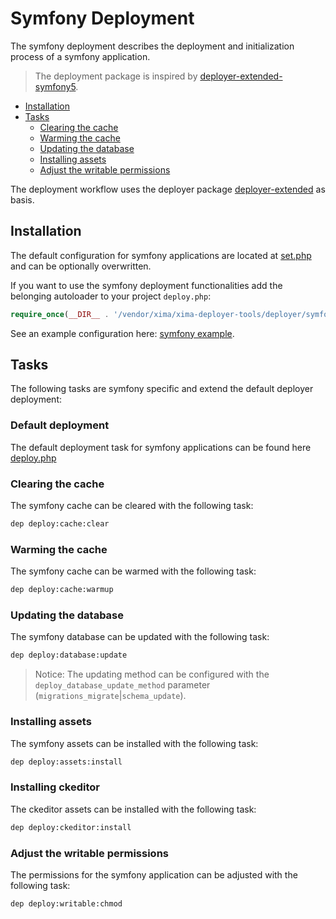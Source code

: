 # Symfony Deployment

The symfony deployment describes the deployment and initialization process of a symfony application.

> The deployment package is inspired by [deployer-extended-symfony5](https://github.com/sourcebroker/deployer-extended-symfony5).

* [Installation](#installation)
* [Tasks](#tasks)
  + [Clearing the cache](#clearing-the-cache)
  + [Warming the cache](#warming-the-cache)
  + [Updating the database](#updating-the-database)
  + [Installing assets](#installing-assets)
  + [Adjust the writable permissions](#adjust-the-writable-permissions)


The deployment workflow uses the deployer package [deployer-extended](https://github.com/sourcebroker/deployer-extended) as basis. 

## Installation

The default configuration for symfony applications are located at [set.php](../deployer/symfony/config/set.php) and can be optionally overwritten.

If you want to use the symfony deployment functionalities add the belonging autoloader to your project `deploy.php`:

```php
require_once(__DIR__ . '/vendor/xima/xima-deployer-tools/deployer/symfony/autoload.php');
```

See an example configuration here: [symfony example](../deployer/symfony/example/).

## Tasks

The following tasks are symfony specific and extend the default deployer deployment:

### Default deployment

The default deployment task for symfony applications can be found here  [deploy.php](../deployer/symfony/task/deploy.php)

### Clearing the cache

The symfony cache can be cleared with the following task:

```bash
dep deploy:cache:clear
```

### Warming the cache

The symfony cache can be warmed with the following task:

```bash
dep deploy:cache:warmup
```

### Updating the database

The symfony database can be updated with the following task:

```bash
dep deploy:database:update
```

> Notice: The updating method can be configured with the `deploy_database_update_method` parameter (`migrations_migrate`|`schema_update`).

### Installing assets

The symfony assets can be installed with the following task:

```bash
dep deploy:assets:install
```

### Installing ckeditor

The ckeditor assets can be installed with the following task:

```bash
dep deploy:ckeditor:install
```

### Adjust the writable permissions

The permissions for the symfony application can be adjusted with the following task:

```bash
dep deploy:writable:chmod
```